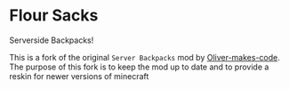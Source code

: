 # Flour Sacks
Serverside Backpacks!

This is a fork of the original `Server Backpacks` mod by [Oliver-makes-code](https://github.com/Oliver-makes-code/server-backpacks). 
The purpose of this fork is to keep the mod up to date and to provide a reskin for newer versions of minecraft
